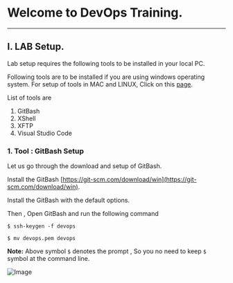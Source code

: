 # Welcome to DevOps Training.

----------------------------------------------------------------------------------------

## I. LAB Setup.
Lab setup requires the following tools to be installed in your local PC. 

Following tools are to be installed if you are using windows operating system. For setup of tools in MAC and LINUX, Click on this [page](http://google.com).

List of tools are 

1. GitBash
2. XShell
3. XFTP
4. Visual Studio Code

### 1. Tool : GitBash Setup

Let us go through the download and setup of GitBash.

Install the GitBash [https://git-scm.com/download/win](https://git-scm.com/download/win).

Install the GitBash with the default options.

Then , Open GitBash and run the following command 

`$ ssh-keygen -f devops` 

`$ mv devops.pem devops`

**Note:** Above symbol `$` denotes the prompt , So you no need to keep `$` symbol at the command line.

![Image](https://gitlab.com/cit-devops/intros/uploads/cd693b51cc08df01d79745b1b4ab4607/image.png)
